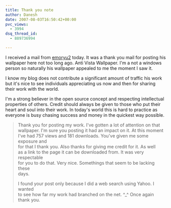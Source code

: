 ```yaml
---
title: Thank you note
author: Danesh
date: 2007-08-03T16:50:42+00:00
pvc_views:
  - 3994
dsq_thread_id:
  - 889736994

---
```

I received a mail from [emoryu2][1] today. It was a thank you mail for posting his wallpaper here not too long ago. Anti Vista Wallpaper. I'm a not a windows person so naturally his wallpaper appealed to me the moment I saw it.

I know my blog does not contribute a significant amount of traffic his work but it's nice to see individuals appreciating us now and then for sharing their work with the world.

I'm a strong believer in the open source concept and respecting intellectual properties of others. Credit should always be given to those who put their heart and soul into their work. In today's world this is hard to practice as everyone is busy chasing success and money in the quickest way possible.

> Thank you for posting my work. I've gotten a lot of attention on that  
> wallpaper. I'm sure you posting it had an impact on it. At this moment  
> I've had 757 views and 181 downloads. You've given me some exposure and  
> for that I thank you. Also thanks for giving me credit for it. As well  
> as a link to the page it can be downloaded from. It was very respectable  
> for you to do that. Very nice. Somethings that seem to be lacking these  
> days.
> 
> I found your post only because I did a web search using Yahoo. I wanted  
> to see how far my work had branched on the net. ^_^ Once again thank you.

 [1]: http://emoryu21.deviantart.com/